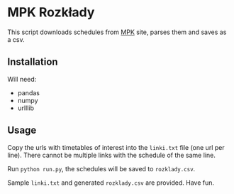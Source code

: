 # MPK Rozkłady

This script downloads schedules from [MPK](http://www.mpk.krakow.pl/) site, parses them and saves as a csv.

## Installation
Will need:
* pandas
* numpy
* urlllib

## Usage
Copy the urls with timetables of interest into the `linki.txt` file (one url per line). There cannot be multiple links with the schedule of the same line.

Run `python run.py`, the schedules will be saved to `rozklady.csv`.

Sample `linki.txt` and generated `rozklady.csv` are provided. Have fun.
